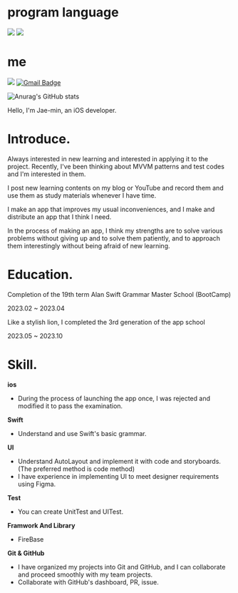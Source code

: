 # program language
<img src="https://img.shields.io/badge/swift-F05138?style=flat-square&logo=Android&logoColor=white"/> <img src="https://img.shields.io/badge/python-3776AB?style=flat-square&logo=Android&logoColor=white"/> 

# me
<a href="https://www.youtube.com/channel/UCo_3L_X5UMZmxRTK72sPEFA" target="_blank"><img src="https://img.shields.io/badge/youtube-FF0000?style=youtube&logo=youtube&logoColor=white"/></a> [![Gmail Badge](https://img.shields.io/badge/Gmail-d14836?style=flat-square&logo=Gmail&logoColor=white&link=mailto:snugyun01@gmail.com)](mailto:benibara3758@gmail.com)
	
![Anurag's GitHub stats](https://github-readme-stats.vercel.app/api?username=Jamminssssss&show_icons=true&theme=radical)

Hello, I'm Jae-min, an iOS developer.

# **Introduce.**

Always interested in new learning and interested in applying it to the project. Recently, I've been thinking about MVVM patterns and test codes and I'm interested in them.

I post new learning contents on my blog or YouTube and record them and use them as study materials whenever I have time.

I make an app that improves my usual inconveniences, and I make and distribute an app that I think I need.

In the process of making an app, I think my strengths are to solve various problems without giving up and to solve them patiently, and to approach them interestingly without being afraid of new learning.

# Education.

Completion of the 19th term Alan Swift Grammar Master School (BootCamp)

2023.02 ~ 2023.04

Like a stylish lion, I completed the 3rd generation of the app school

2023.05 ~ 2023.10

# Skill.

**ios**

- During the process of launching the app once, I was rejected and modified it to pass the examination.

**Swift**

- Understand and use Swift's basic grammar.

**UI**

- Understand AutoLayout and implement it with code and storyboards. (The preferred method is code method)
- I have experience in implementing UI to meet designer requirements using Figma.

**Test**

- You can create UnitTest and UITest.

**Framwork And Library**

- FireBase

**Git & GitHub**

- I have organized my projects into Git and GitHub, and I can collaborate and proceed smoothly with my team projects.
- Collaborate with GitHub's dashboard, PR, issue.
